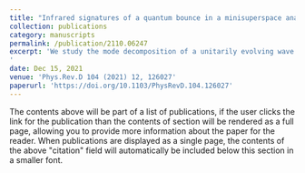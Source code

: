 ```yaml
---
title: "Infrared signatures of a quantum bounce in a minisuperspace analysis of Lemaître-Tolman-Bondi dust collapse"
collection: publications
category: manuscripts
permalink: /publication/2110.06247
excerpt: 'We study the mode decomposition of a unitarily evolving wave packet that represents the quantum dynamics of the dust cloud in Lema\^itre-Tolman-Bondi geometry. We showed that the infrared sector of the dust profile predominantly contributes to the emission during the collapsing phase and therefore, is most relevant for the Hawking radiation. 
'
date: Dec 15, 2021
venue: 'Phys.Rev.D 104 (2021) 12, 126027'
paperurl: 'https://doi.org/10.1103/PhysRevD.104.126027'
---
```

The contents above will be part of a list of publications, if the user clicks the link for the publication than the contents of section will be rendered as a full page, allowing you to provide more information about the paper for the reader. When publications are displayed as a single page, the contents of the above "citation" field will automatically be included below this section in a smaller font.
